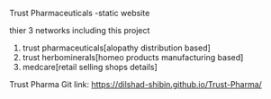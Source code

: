 Trust Pharmaceuticals -static website

thier 3 networks including this project
1) trust pharmaceuticals[alopathy distribution based]
2) trust herbominerals[homeo products manufacturing based]
3) medcare[retail selling shops details]


Trust Pharma Git link:
https://dilshad-shibin.github.io/Trust-Pharma/

